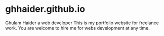 # ghhaider.github.io
Ghulam Haider a web developer
This is my portfolio website for freelance work.
You are welcome to hire me for webs development at any time.
